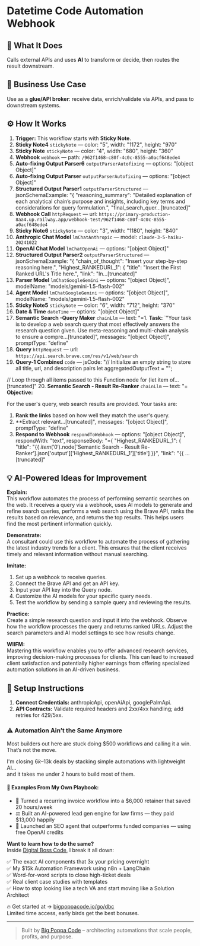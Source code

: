 # Datetime Code Automation Webhook
  ## 🚀 What It Does
  Calls external APIs and uses **AI** to transform or decide, then routes the result downstream.
  
  ## 💼 Business Use Case
  Use as a **glue/API broker**: receive data, enrich/validate via APIs, and pass to downstream systems.
  
  ## ⚙️ How It Works
  1. **Trigger:** This workflow starts with **Sticky Note**.
  2. **Sticky Note4** `stickyNote` — color: "5", width: "1172", height: "970"
3. **Sticky Note** `stickyNote` — color: "4", width: "680", height: "360"
4. **Webhook** `webhook` — path: `/962f1468-c80f-4c0c-8555-a0acf648ede4`
5. **Auto-fixing Output Parser6** `outputParserAutofixing` — options: "[object Object]"
6. **Auto-fixing Output Parser** `outputParserAutofixing` — options: "[object Object]"
7. **Structured Output Parser1** `outputParserStructured` — jsonSchemaExample: "{
  "reasoning_summary": "Detailed explanation of each analytical chain’s purpose and insights, including key terms and considerations for query formulation.",
  "final_search_quer…[truncated]"
8. **Webhook Call** `httpRequest` — url: `https://primary-production-8aa4.up.railway.app/webhook-test/962f1468-c80f-4c0c-8555-a0acf648ede4`
9. **Sticky Note6** `stickyNote` — color: "3", width: "1180", height: "840"
10. **Anthropic Chat Model** `lmChatAnthropic` — model: `claude-3-5-haiku-20241022`
11. **OpenAI Chat Model** `lmChatOpenAi` — options: "[object Object]"
12. **Structured Output Parser2** `outputParserStructured` — jsonSchemaExample: "{
    "chain_of_thought": "Insert your step-by-step reasoning here.",
    "Highest_RANKEDURL_1": {
        "title": "Insert the First Ranked URL's Title here.",
        "link": "In…[truncated]"
13. **Parser Model** `lmChatGoogleGemini` — options: "[object Object]", modelName: "models/gemini-1.5-flash-002"
14. **Agent Model** `lmChatGoogleGemini` — options: "[object Object]", modelName: "models/gemini-1.5-flash-002"
15. **Sticky Note5** `stickyNote` — color: "6", width: "712", height: "370"
16. **Date & Time** `dateTime` — options: "[object Object]"
17. **Semantic Search -Query Maker** `chainLlm` — text: "=1. **Task:** `"Your task is to develop a web search query that most effectively answers the research question given. Use meta-reasoning and multi-chain analysis to ensure a compre…[truncated]", messages: "[object Object]", promptType: "define"
18. **Query** `httpRequest` — url: `https://api.search.brave.com/res/v1/web/search`
19. **Query-1 Combined** `code` — jsCode: "// Initialize an empty string to store all title, url, and description pairs
let aggregatedOutputText = "";

// Loop through all items passed to this Function node
for (let item of…[truncated]"
20. **Semantic Search - Result Re-Ranker** `chainLlm` — text: "=
**Objective:**

For the user's query, web search results are provided. Your tasks are:

1. **Rank the links** based on how well they match the user's query.
2. **Extract relevant…[truncated]", messages: "[object Object]", promptType: "define"
21. **Respond to Webhook** `respondToWebhook` — options: "[object Object]", respondWith: "text", responseBody: "={
    "Highest_RANKEDURL_1": {
        "title": "{{ $item('0').$node['Semantic Search - Result Re-Ranker'].json['output']['Highest_RANKEDURL_1']['title'] }}",
        "link": "{{ …[truncated]"
  
  ## 💡 AI-Powered Ideas for Improvement
  **Explain:**  
This workflow automates the process of performing semantic searches on the web. It receives a query via a webhook, uses AI models to generate and refine search queries, performs a web search using the Brave API, ranks the results based on relevance, and returns the top results. This helps users find the most pertinent information quickly.

**Demonstrate:**  
A consultant could use this workflow to automate the process of gathering the latest industry trends for a client. This ensures that the client receives timely and relevant information without manual searching.

**Imitate:**  
1. Set up a webhook to receive queries.
2. Connect the Brave API and get an API key.
3. Input your API key into the Query node.
4. Customize the AI models for your specific query needs.
5. Test the workflow by sending a sample query and reviewing the results.

**Practice:**  
Create a simple research question and input it into the webhook. Observe how the workflow processes the query and returns ranked URLs. Adjust the search parameters and AI model settings to see how results change.

**WIIFM:**  
Mastering this workflow enables you to offer advanced research services, improving decision-making processes for clients. This can lead to increased client satisfaction and potentially higher earnings from offering specialized automation solutions in an AI-driven business.
  
  ## 🔧 Setup Instructions
  1. **Connect Credentials:** anthropicApi, openAiApi, googlePalmApi.
2. **API Contracts:** Validate required headers and 2xx/4xx handling; add retries for 429/5xx.
  
### ⚠️ Automation Ain’t the Same Anymore

Most builders out here are stuck doing $500 workflows and calling it a win.  
That’s not the move.  

I'm closing $6k–$13k deals by stacking simple automations with lightweight AI...  
and it takes me under 2 hours to build most of them.

#### 🧠 Examples From My Own Playbook:
- 🔁 Turned a recurring invoice workflow into a $6,000 retainer that saved 20 hours/week  
- ⚖️ Built an AI-powered lead gen engine for law firms — they paid $13,000 happily  
- 🚀 Launched an SEO agent that outperforms funded companies — using free OpenAI credits  

**Want to learn how to do the same?**  
Inside [Digital Boss Code](https://bigpoppacode.io/go/dbc), I break it all down:

✅ The exact AI components that 3x your pricing overnight  
✅ My $15k Automation Framework using n8n + LangChain  
✅ Word-for-word scripts to close high-ticket deals  
✅ Real client case studies with templates  
✅ How to stop looking like a tech VA and start moving like a Solution Architect  

🔥 Get started at → [bigpoppacode.io/go/dbc](https://bigpoppacode.io/go/dbc)  
Limited time access, early birds get the best bonuses.

---
> Built by [Big Poppa Code](https://bigpoppacode.io) – architecting automations that scale people, profits, and purpose.
  